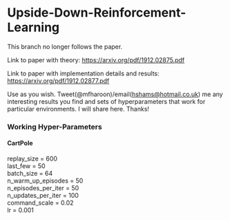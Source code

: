 
# Upside-Down-Reinforcement-Learning

This branch no longer follows the paper.


Link to paper with theory: https://arxiv.org/pdf/1912.02875.pdf

Link to paper with implementation details and results: https://arxiv.org/pdf/1912.02877.pdf

Use as you wish. Tweet(@mfharoon)/email(hshams@hotmail.co.uk) me any interesting results you find and sets of hyperparameters that work for particular environments. I will share here. Thanks!

### Working Hyper-Parameters

#### CartPole
replay_size = 600<br>
last_few = 50<br>
batch_size = 64<br>
n_warm_up_episodes = 50<br>
n_episodes_per_iter = 50<br>
n_updates_per_iter = 100<br>
command_scale = 0.02<br>
lr = 0.001

